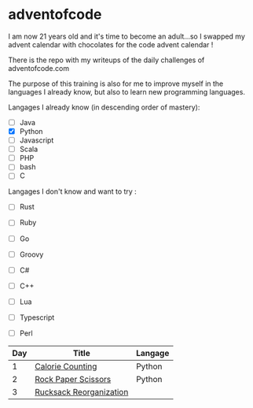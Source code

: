 # adventofcode

I am now 21 years old and it's time to become an adult...so I swapped my advent calendar with chocolates for the code advent calendar !

There is the repo with my writeups of the daily challenges of adventofcode.com 

The purpose of this training is also for me to improve myself in the languages I already know, but also to learn new programming languages.

Langages I already know (in descending order of mastery):
- [ ] Java
- [X] Python
- [ ] Javascript
- [ ] Scala
- [ ] PHP
- [ ] bash
- [ ] C

Langages I don't know and want to try :
- [ ] Rust
- [ ] Ruby
- [ ] Go
- [ ] Groovy
- [ ] C#
- [ ] C++
- [ ] Lua
- [ ] Typescript
- [ ] Perl


| Day  | Title                           | Langage |
|------|---------------------------------|---------|
| 1    | [Calorie Counting](./01)        | Python  |
| 2    | [Rock Paper Scissors](./02)     | Python  |
| 3    | [Rucksack Reorganization](./03) |   |